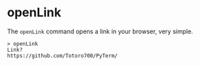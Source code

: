 # openLink

The `openLink` command opens a link in your browser, very simple.



```
> openLink
Link?
https://github.com/Totoro700/PyTerm/
```

